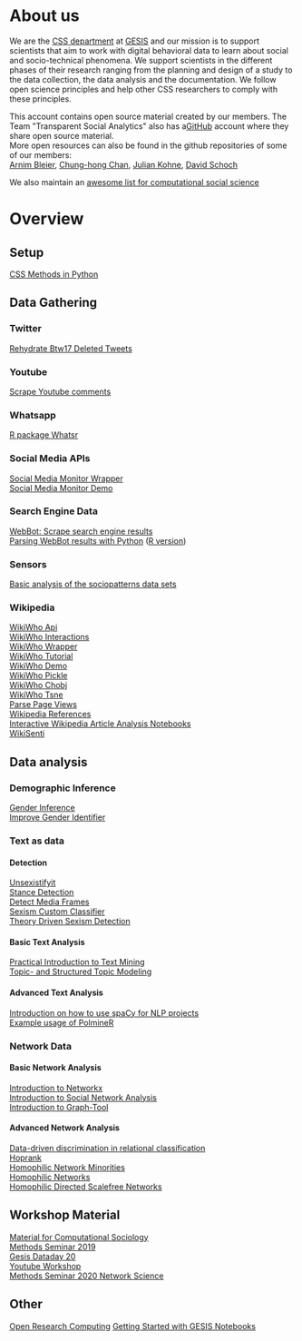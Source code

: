 
# About us

We are the [CSS department](https://www.gesis.org/en/institute/departments/computational-social-science) at [GESIS](https://gesis.org)  and our mission is to support scientists that aim to work with digital behavioral data to learn about social and socio-technical phenomena. We support scientists in the different phases of their research ranging from the planning and design of a study to the data collection, the data analysis and the documentation. We follow open science principles and help other CSS researchers to comply with these principles. 

This account contains open source material created by our members. The Team "Transparent Social Analytics" also has a[GitHub](https://github.com/gesistsa) account where they share open source material.  
More open resources can also be found in the github repositories of some of our members:  
[Arnim Bleier](https://github.com/arnim), [Chung-hong Chan](https://github.com/chainsawriot), [Julian Kohne](https://github.com/JuKo007), [David Schoch](https://github.com/schochastics)

We also maintain an [awesome list for computational social science](https://github.com/gesiscss/awesome-computational-social-science)

# Overview

## Setup

[CSS Methods in Python](https://github.com/gesiscss/css_methods_python)    
   
## Data Gathering
  
### Twitter
  
[Rehydrate Btw17 Deleted Tweets](https://github.com/gesiscss/btw17_deleted_tweets)  
   
### Youtube
  
[Scrape Youtube comments](https://github.com/gesiscss/YouTubeComments)  

### Whatsapp
  
[R package Whatsr](https://github.com/gesiscss/WhatsR)  
   
### Social Media APIs
  
[Social Media Monitor Wrapper](https://github.com/gesiscss/smm_wrapper)  
[Social Media Monitor Demo](https://github.com/gesiscss/smm_demo)  
   
### Search Engine Data
  
[WebBot: Scrape search engine results](https://github.com/gesiscss/WebBot)  
[Parsing WebBot results with Python](https://github.com/gesiscss/WebBotParser) ([R version](https://github.com/schochastics/webbotparseR))  
   
### Sensors
  
[Basic analysis of the sociopatterns data sets](https://github.com/gesiscss/face2face)  
   
### Wikipedia

[WikiWho Api](https://github.com/gesiscss/wikiwho_api_public)    
[WikiWho Interactions](https://github.com/gesiscss/wikiwho_interactions)  
[WikiWho Wrapper](https://github.com/gesiscss/wikiwho_wrapper)  
[WikiWho Tutorial](https://github.com/gesiscss/wikiwho_tutorial)  
[WikiWho Demo](https://github.com/gesiscss/wikiwho_demo)  
[WikiWho Pickle](https://github.com/gesiscss/wikiwho_pickle)  
[WikiWho Chobj](https://github.com/gesiscss/wikiwho_chobj)  
[WikiWho Tsne](https://github.com/gesiscss/wikiwho_tsne)  
[Parse Page Views](https://github.com/gesiscss/wiki-download-parse-page-views)  
[Wikipedia References](https://github.com/gesiscss/wikipedia_references)  
[Interactive Wikipedia Article Analysis Notebooks](https://github.com/gesiscss/IWAAN)  
[WikiSenti](https://github.com/gesiscss/WikiSenti)  

   
## Data analysis
  
### Demographic Inference
  
[Gender Inference](https://github.com/gesiscss/image-gender-inference)  
[Improve Gender Identifier](https://github.com/gesiscss/Improved-Gender-Identifier)  

### Text as data
   
#### Detection
  
[Unsexistifyit](https://github.com/gesiscss/UnSexistifyIt)  
[Stance Detection](https://github.com/gesiscss/presidential-approval)  
[Detect Media Frames](https://github.com/gesiscss/media_frames)  
[Sexism Custom Classifier](https://github.com/gesiscss/sexism_custom_classifier)  
[Theory Driven Sexism Detection](https://github.com/gesiscss/theory-driven-sexism-detection)  
   
#### Basic Text Analysis
  
[Practical Introduction to Text Mining](https://github.com/gesiscss/ptm)  
[Topic- and Structured Topic Modeling](https://github.com/gesiscss/stmdemo)  
   
#### Advanced Text Analysis
  
[Introduction on how to use spaCy for NLP projects](https://github.com/gesiscss/spacy101)  
[Example usage of PolmineR](https://github.com/gesiscss/polmineR-examples)  
   
### Network Data

#### Basic Network Analysis
  
[Introduction to Networkx](https://github.com/gesiscss/introduction_networkx)  
[Introduction to Social Network Analysis](https://github.com/gesiscss/Introduction-to-Social-Network-Analysis)  
[Introduction to Graph-Tool](https://github.com/gesiscss/graph-tool)  
   
#### Advanced Network Analysis
  
[Data-driven discrimination in relational classification](https://github.com/gesiscss/Discrimination-in-Relational-Classification)  
[Hoprank](https://github.com/gesiscss/HopRank)  
[Homophilic Network Minorities](https://github.com/gesiscss/HomophilicNtwMinorities)  
[Homophilic Networks](https://github.com/gesiscss/homophilic_networks)  
[Homophilic Directed Scalefree Networks](https://github.com/gesiscss/Homophilic_Directed_ScaleFree_Networks)  
   
## Workshop Material
  
[Material for Computational Sociology](https://github.com/gesiscss/compsoc)  
[Methods Seminar 2019](https://github.com/gesiscss/methods_seminar_2019)  
[Gesis Dataday 20](https://github.com/gesiscss/gesis_dataday_20)  
[Youtube Workshop](https://github.com/gesiscss/youtube-workshop-gesis-2020)  
[Methods Seminar 2020 Network Science](https://github.com/gesiscss/methods_seminar_2020_network_science)  

## Other

[Open Research Computing](https://github.com/gesiscss/orc)
[Getting Started with GESIS Notebooks](https://github.com/gesiscss/notebooks_getting_started)  


